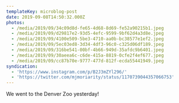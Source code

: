 ```yaml
---
templateKey: microblog-post
date: 2019-09-08T14:50:32.000Z
photos:
  - /media/2019/09/34c09d8d-fe65-4d68-8d69-fe52a90215b1.jpeg
  - /media/2019/09/d29817e2-93d5-4efc-9599-9bf62d4a3d8e.jpeg
  - /media/2019/09/4100e509-5be3-4710-aa0b-bc38577e1ef2.jpeg
  - /media/2019/09/5ec03ed8-3d34-4df3-96c0-c325d06df189.jpeg
  - /media/2019/09/316be541-00bf-4b66-949d-35afdc9b6401.jpeg
  - /media/2019/09/30aeea6c-c6de-415a-8819-0cfe2f4ef677.jpeg
  - /media/2019/09/cc87b70e-9777-477d-812f-ecda55441949.jpeg
syndication:
  - 'https://www.instagram.com/p/B2J3mZYl296/'
  - 'https://twitter.com/mjmoriarity/status/1170739044357066753'
---
```


We went to the Denver Zoo yesterday!
